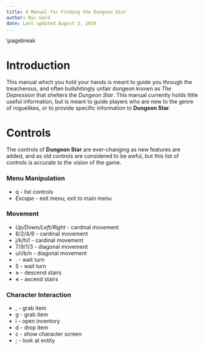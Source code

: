 ```yaml
---
title: A Manual for Finding the Dungeon Star
author: Nic Gard
date: Last updated August 2, 2019
...
```

\pagebreak
# Introduction

This manual which you hold your hands is meant to guide you through the treacherous, and often bullshitingly unfair dungeon known as *The Depression* that shelters the *Dungeon Star*. This manual currently holds little useful information, but is meant to guide players who are new to the genre of roguelikes, or to provide specific information to **Dungeon Star**.

# Controls

The controls of **Dungeon Star** are ever-changing as new features are added, and as old controls are considered to be awful, but this list of controls is accurate to the vision of the game.

### Menu Manipulation

* q - list controls
* *Escape* - exit menu; exit to main menu

### Movement

* *Up/Down/Left/Right* - cardinal movement
* 8/2/4/6 - cardinal movement
* j/k/h/l - cardinal movement
* 7/9/1/3 - diagonal movement
* u/i/b/n - diagonal movement
* . - wait turn
* 5 - wait turn
* **>** - descend stairs
* **<** - ascend stairs

### Character Interaction

* , - grab item
* g - grab item
* i - open inventory
* d - drop item
* c - show character screen
* ; - look at entity

